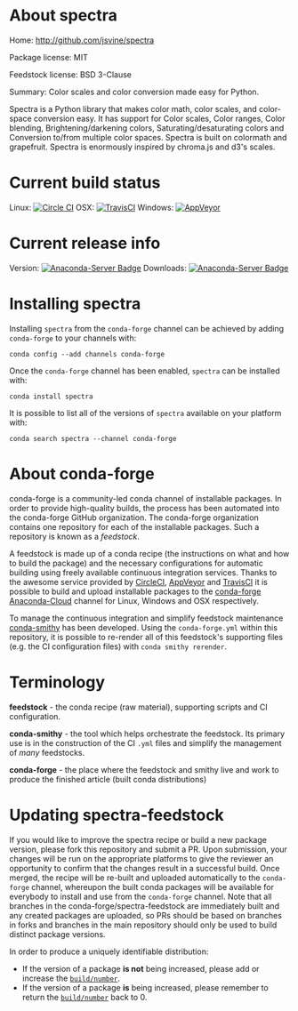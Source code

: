 About spectra
=============

Home: http://github.com/jsvine/spectra

Package license: MIT

Feedstock license: BSD 3-Clause

Summary: Color scales and color conversion made easy for Python.

Spectra is a Python library that makes color math, color scales,
and color-space conversion easy. It has support for Color scales,
Color ranges, Color blending, Brightening/darkening colors,
Saturating/desaturating colors and Conversion to/from multiple color spaces.
Spectra is built on colormath and grapefruit. Spectra is enormously
inspired by chroma.js and d3's scales.


Current build status
====================

Linux: [![Circle CI](https://circleci.com/gh/conda-forge/spectra-feedstock.svg?style=shield)](https://circleci.com/gh/conda-forge/spectra-feedstock)
OSX: [![TravisCI](https://travis-ci.org/conda-forge/spectra-feedstock.svg?branch=master)](https://travis-ci.org/conda-forge/spectra-feedstock)
Windows: [![AppVeyor](https://ci.appveyor.com/api/projects/status/github/conda-forge/spectra-feedstock?svg=True)](https://ci.appveyor.com/project/conda-forge/spectra-feedstock/branch/master)

Current release info
====================
Version: [![Anaconda-Server Badge](https://anaconda.org/conda-forge/spectra/badges/version.svg)](https://anaconda.org/conda-forge/spectra)
Downloads: [![Anaconda-Server Badge](https://anaconda.org/conda-forge/spectra/badges/downloads.svg)](https://anaconda.org/conda-forge/spectra)

Installing spectra
==================

Installing `spectra` from the `conda-forge` channel can be achieved by adding `conda-forge` to your channels with:

```
conda config --add channels conda-forge
```

Once the `conda-forge` channel has been enabled, `spectra` can be installed with:

```
conda install spectra
```

It is possible to list all of the versions of `spectra` available on your platform with:

```
conda search spectra --channel conda-forge
```


About conda-forge
=================

conda-forge is a community-led conda channel of installable packages.
In order to provide high-quality builds, the process has been automated into the
conda-forge GitHub organization. The conda-forge organization contains one repository
for each of the installable packages. Such a repository is known as a *feedstock*.

A feedstock is made up of a conda recipe (the instructions on what and how to build
the package) and the necessary configurations for automatic building using freely
available continuous integration services. Thanks to the awesome service provided by
[CircleCI](https://circleci.com/), [AppVeyor](http://www.appveyor.com/)
and [TravisCI](https://travis-ci.org/) it is possible to build and upload installable
packages to the [conda-forge](https://anaconda.org/conda-forge)
[Anaconda-Cloud](http://docs.anaconda.org/) channel for Linux, Windows and OSX respectively.

To manage the continuous integration and simplify feedstock maintenance
[conda-smithy](http://github.com/conda-forge/conda-smithy) has been developed.
Using the ``conda-forge.yml`` within this repository, it is possible to re-render all of
this feedstock's supporting files (e.g. the CI configuration files) with ``conda smithy rerender``.


Terminology
===========

**feedstock** - the conda recipe (raw material), supporting scripts and CI configuration.

**conda-smithy** - the tool which helps orchestrate the feedstock.
                   Its primary use is in the construction of the CI ``.yml`` files
                   and simplify the management of *many* feedstocks.

**conda-forge** - the place where the feedstock and smithy live and work to
                  produce the finished article (built conda distributions)


Updating spectra-feedstock
==========================

If you would like to improve the spectra recipe or build a new
package version, please fork this repository and submit a PR. Upon submission,
your changes will be run on the appropriate platforms to give the reviewer an
opportunity to confirm that the changes result in a successful build. Once
merged, the recipe will be re-built and uploaded automatically to the
`conda-forge` channel, whereupon the built conda packages will be available for
everybody to install and use from the `conda-forge` channel.
Note that all branches in the conda-forge/spectra-feedstock are
immediately built and any created packages are uploaded, so PRs should be based
on branches in forks and branches in the main repository should only be used to
build distinct package versions.

In order to produce a uniquely identifiable distribution:
 * If the version of a package **is not** being increased, please add or increase
   the [``build/number``](http://conda.pydata.org/docs/building/meta-yaml.html#build-number-and-string).
 * If the version of a package **is** being increased, please remember to return
   the [``build/number``](http://conda.pydata.org/docs/building/meta-yaml.html#build-number-and-string)
   back to 0.
